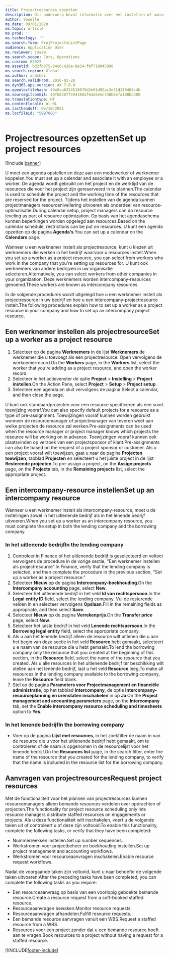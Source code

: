 ```yaml
---
title: Projectresources opzetten
description: Dit onderwerp bevat informatie over het instellen of aanvragen van projectresources.
author: Yowelle
ms.date: 09/01/2020
ms.topic: article
ms.prod: ''
ms.technology: ''
ms.search.form: ProjProjectsListPage
audience: Application User
ms.reviewer: josaw
ms.search.scope: Core, Operations
ms.custom: 82022
ms.assetid: bd2fb375-84c6-428a-8e54-f0f719045898
ms.search.region: Global
ms.author: andchoi
ms.search.validFrom: 2016-02-28
ms.dyn365.ops.version: AX 7.0.0
ms.openlocfilehash: 49e0ca6254518079d2e01d92ac2e31d119468c4b
ms.sourcegitcommit: 40f68387f594180af64a5e5c748b6efa188bd300
ms.translationtype: HT
ms.contentlocale: nl-NL
ms.lasthandoff: 05/10/2021
ms.locfileid: "5997685"
---
```

# <a name="set-up-project-resources"></a><span data-ttu-id="6f793-103">Projectresources opzetten</span><span class="sxs-lookup"><span data-stu-id="6f793-103">Set up project resources</span></span>

[!include [banner](../includes/banner.md)]

<span data-ttu-id="6f793-104">U moet een agenda opstellen en deze aan een medewerker of werknemer koppelen.</span><span class="sxs-lookup"><span data-stu-id="6f793-104">You must set up a calendar and associate it with an employee or a worker.</span></span> <span data-ttu-id="6f793-105">De agenda wordt gebruikt om het project en de werktijd van de resources die voor het project zijn gereserveerd in te plannen.</span><span class="sxs-lookup"><span data-stu-id="6f793-105">The calendar is used to schedule the project and the working time of the resources that are reserved for the project.</span></span> <span data-ttu-id="6f793-106">Tijdens het instellen van de agenda kunnen projectmanagers resourcenivellering uitvoeren als onderdeel van resource-optimalisatie.</span><span class="sxs-lookup"><span data-stu-id="6f793-106">During calendar setup, project managers can do resource leveling as part of resource optimization.</span></span> <span data-ttu-id="6f793-107">Op basis van het agendaschema kunnen beperkingen worden opgelegd aan resources.</span><span class="sxs-lookup"><span data-stu-id="6f793-107">Based on the calendar schedule, restrictions can be put on resources.</span></span> <span data-ttu-id="6f793-108">U kunt een agenda opzetten op de pagina **Agenda's**.</span><span class="sxs-lookup"><span data-stu-id="6f793-108">You can set up a calendar on the **Calendars** page.</span></span>

<span data-ttu-id="6f793-109">Wanneer u een werknemer instelt als projectresource, kunt u kiezen uit werknemers die werken in het bedrijf waarvoor u resources instelt.</span><span class="sxs-lookup"><span data-stu-id="6f793-109">When you set up a worker as a project resource, you can select from workers who work in the company that you're setting up resources for.</span></span> <span data-ttu-id="6f793-110">U kunt ook werknemers van andere bedrijven in uw organisatie selecteren.</span><span class="sxs-lookup"><span data-stu-id="6f793-110">Alternatively, you can select workers from other companies in your organization.</span></span> <span data-ttu-id="6f793-111">Deze werknemers worden intercompany-resources genoemd.</span><span class="sxs-lookup"><span data-stu-id="6f793-111">These workers are known as intercompany resources.</span></span>

<span data-ttu-id="6f793-112">In de volgende procedures wordt uitgelegd hoe u een werknemer instelt als projectresource in uw bedrijf en hoe u een intercompany-projectresource instelt.</span><span class="sxs-lookup"><span data-stu-id="6f793-112">The following procedures explain how to set up a worker as a project resource in your company and how to set up an intercompany project resource.</span></span>

## <a name="set-up-a-worker-as-a-project-resource"></a><span data-ttu-id="6f793-113">Een werknemer instellen als projectresource</span><span class="sxs-lookup"><span data-stu-id="6f793-113">Set up a worker as a project resource</span></span>

1. <span data-ttu-id="6f793-114">Selecteer op de pagina **Werknemers** in de lijst **Werknemers** de werknemer die u toevoegt als een projectresource. Open vervolgens de werknemerrecord.</span><span class="sxs-lookup"><span data-stu-id="6f793-114">On the **Workers** page, in the **Workers** list, select the worker that you're adding as a project resource, and open the worker record.</span></span>
2. <span data-ttu-id="6f793-115">Selecteer in het actievenster de optie **Project** &gt; **Instelling** &gt; **Project instellen**.</span><span class="sxs-lookup"><span data-stu-id="6f793-115">On the Action Pane, select **Project** &gt; **Setup** &gt; **Project setup**.</span></span>
3. <span data-ttu-id="6f793-116">Selecteer een agenda en sluit vervolgens de pagina.</span><span class="sxs-lookup"><span data-stu-id="6f793-116">Select a calendar, and then close the page.</span></span>

<span data-ttu-id="6f793-117">U kunt ook standaardprojecten voor een resource specificeren als een soort toewijzing vooraf.</span><span class="sxs-lookup"><span data-stu-id="6f793-117">You can also specify default projects for a resource as a type of pre-assignment.</span></span> <span data-ttu-id="6f793-118">Toewijzingen vooraf kunnen worden gebruikt wanneer de resourcemanager of projectmanager van tevoren weet aan welke projecten de resource zal werken.</span><span class="sxs-lookup"><span data-stu-id="6f793-118">Pre-assignments can be used when the resource manager or project manager knows which projects the resource will be working on in advance.</span></span> <span data-ttu-id="6f793-119">Toewijzingen vooraf kunnen ook plaatsvinden op verzoek van een projectsponsor of klant.</span><span class="sxs-lookup"><span data-stu-id="6f793-119">Pre-assignments can also be based on the request of a project sponsor or customer.</span></span> <span data-ttu-id="6f793-120">Als u een project vooraf wilt toewijzen, gaat u naar de pagina **Projecten toewijzen**, tabblad **Projecten** en selecteert u het juiste project in de lijst **Resterende projecten**.</span><span class="sxs-lookup"><span data-stu-id="6f793-120">To pre-assign a project, on the **Assign projects** page, on the **Projects** tab, in the **Remaining projects** list, select the appropriate project.</span></span>

## <a name="set-up-an-intercompany-resource"></a><span data-ttu-id="6f793-121">Een intercompany-resource instellen</span><span class="sxs-lookup"><span data-stu-id="6f793-121">Set up an intercompany resource</span></span>

<span data-ttu-id="6f793-122">Wanneer u een werknemer instelt als intercompany-resource, moet u de instellingen zowel in het uitlenende bedrijf als in het lenende bedrijf uitvoeren.</span><span class="sxs-lookup"><span data-stu-id="6f793-122">When you set up a worker as an intercompany resource, you must complete the setup in both the lending company and the borrowing company.</span></span>

### <a name="in-the-lending-company"></a><span data-ttu-id="6f793-123">In het uitlenende bedrijf</span><span class="sxs-lookup"><span data-stu-id="6f793-123">In the lending company</span></span>

1. <span data-ttu-id="6f793-124">Controleer in Finance of het uitlenende bedrijf is geselecteerd en voltooi vervolgens de procedure in de vorige sectie, "Een werknemer instellen als projectresource".</span><span class="sxs-lookup"><span data-stu-id="6f793-124">In Finance, verify that the lending company is selected, and then complete the procedure in the previous section, "Set up a worker as a project resource."</span></span>
2. <span data-ttu-id="6f793-125">Selecteer **Nieuw** op de pagina **Intercompany-boekhouding**.</span><span class="sxs-lookup"><span data-stu-id="6f793-125">On the **Intercompany accounting** page, select **New**.</span></span>
3. <span data-ttu-id="6f793-126">Selecteer het uitlenende bedrijf in het veld **Id van rechtspersoon**.</span><span class="sxs-lookup"><span data-stu-id="6f793-126">In the **Legal entity ID** field, select the lending company.</span></span> <span data-ttu-id="6f793-127">Vul de resterende velden in en selecteer vervolgens **Opslaan**.</span><span class="sxs-lookup"><span data-stu-id="6f793-127">Fill in the remaining fields as appropriate, and then select **Save**.</span></span>
4. <span data-ttu-id="6f793-128">Selecteer **Nieuw** op de pagina **Verrekenprijs**.</span><span class="sxs-lookup"><span data-stu-id="6f793-128">On the **Transfer price** page, select **New**.</span></span>
5. <span data-ttu-id="6f793-129">Selecteer het juiste bedrijf in het veld **Lenende rechtspersoon**.</span><span class="sxs-lookup"><span data-stu-id="6f793-129">In the **Borrowing legal entity** field, select the appropriate company.</span></span>
6. <span data-ttu-id="6f793-130">Als u aan het lenende bedrijf alleen de resource wilt uitlenen die u aan het begin van deze sectie in het veld **Resource** hebt gemaakt, selecteert u e naam van de resource die u hebt gemaakt.</span><span class="sxs-lookup"><span data-stu-id="6f793-130">To lend the borrowing company only the resource that you created at the beginning of this section, in the **Resource** field, select the name of the resource that you created.</span></span> <span data-ttu-id="6f793-131">Als u alle resources in het uitlenende bedrijf ter beschikking wilt stellen aan het lenende bedrijf, laat u het veld **Resource** leeg.</span><span class="sxs-lookup"><span data-stu-id="6f793-131">To make all resources in the lending company available to the borrowing company, leave the **Resource** field blank.</span></span>
7. <span data-ttu-id="6f793-132">Stel op de pagina **Parameters voor Projectmanagement en financiële administratie**, op het tabblad **Intercompany**, de optie **Intercompany-resourceplanning en urenstaten inschakelen** in op **Ja**.</span><span class="sxs-lookup"><span data-stu-id="6f793-132">On the **Project management and accounting parameters** page, on the **Intercompany** tab, set the **Enable intercompany resource scheduling and timesheets** option to **Yes**.</span></span>

### <a name="in-the-borrowing-company"></a><span data-ttu-id="6f793-133">In het lenende bedrijf</span><span class="sxs-lookup"><span data-stu-id="6f793-133">In the borrowing company</span></span>

- <span data-ttu-id="6f793-134">Voer op de pagina **Lijst met resources**, in het zoekfilter de naam in van de resource die u voor het uitlenende bedrijf hebt gemaakt, om te controleren of de naam is opgenomen in de resourcelijst voor het lenende bedrijf.</span><span class="sxs-lookup"><span data-stu-id="6f793-134">On the **Resources list** page, in the search filter, enter the name of the resource that you created for the lending company, to verify that the name is included in the resource list for the borrowing company.</span></span>

## <a name="request-project-resources"></a><span data-ttu-id="6f793-135">Aanvragen van projectresources</span><span class="sxs-lookup"><span data-stu-id="6f793-135">Request project resources</span></span>
<span data-ttu-id="6f793-136">Met de functionaliteit voor het plannen van projectresources kunnen resourcemanagers alleen bemande resources verdelen over opdrachten of projecten.</span><span class="sxs-lookup"><span data-stu-id="6f793-136">The functionality for project resource scheduling only lets resource managers distribute staffed resources on engagements or projects.</span></span> <span data-ttu-id="6f793-137">Als u deze functionaliteit wilt inschakelen, voert u de volgende taken uit of controleert u of deze zijn voltooid:</span><span class="sxs-lookup"><span data-stu-id="6f793-137">To enable this functionality, complete the following tasks, or verify that they have been completed:</span></span>

- <span data-ttu-id="6f793-138">Nummerreeksen instellen.</span><span class="sxs-lookup"><span data-stu-id="6f793-138">Set up number sequences.</span></span>
- <span data-ttu-id="6f793-139">Werkstromen voor projectbeheer en boekhouding instellen.</span><span class="sxs-lookup"><span data-stu-id="6f793-139">Set up project management and accounting workflows.</span></span>
- <span data-ttu-id="6f793-140">Werkstromen voor resourceaanvragen inschakelen.</span><span class="sxs-lookup"><span data-stu-id="6f793-140">Enable resource request workflows.</span></span>

<span data-ttu-id="6f793-141">Nadat de voorgaande taken zijn voltooid, kunt u naar behoefte de volgende taken uitvoeren:</span><span class="sxs-lookup"><span data-stu-id="6f793-141">After the preceding tasks have been completed, you can complete the following tasks as you require:</span></span>

- <span data-ttu-id="6f793-142">Een resourceaanvraag op basis van een voorlopig geboekte bemande resource.</span><span class="sxs-lookup"><span data-stu-id="6f793-142">Create a resource request from a soft-booked staffed resource.</span></span>
- <span data-ttu-id="6f793-143">Resourceaanvragen bewaken.</span><span class="sxs-lookup"><span data-stu-id="6f793-143">Monitor resource requests.</span></span>
- <span data-ttu-id="6f793-144">Resourceaanvragen afhandelen.</span><span class="sxs-lookup"><span data-stu-id="6f793-144">Fulfill resource requests.</span></span>
- <span data-ttu-id="6f793-145">Een bemande resource aanvragen vanuit een WBS.</span><span class="sxs-lookup"><span data-stu-id="6f793-145">Request a staffed resource from a WBS.</span></span>
- <span data-ttu-id="6f793-146">Resources voor een project zonder dat u een bemande resource hoeft aan te vragen.</span><span class="sxs-lookup"><span data-stu-id="6f793-146">Book resources to a project without having a request for a staffed resource.</span></span>


[!INCLUDE[footer-include](../includes/footer-banner.md)]